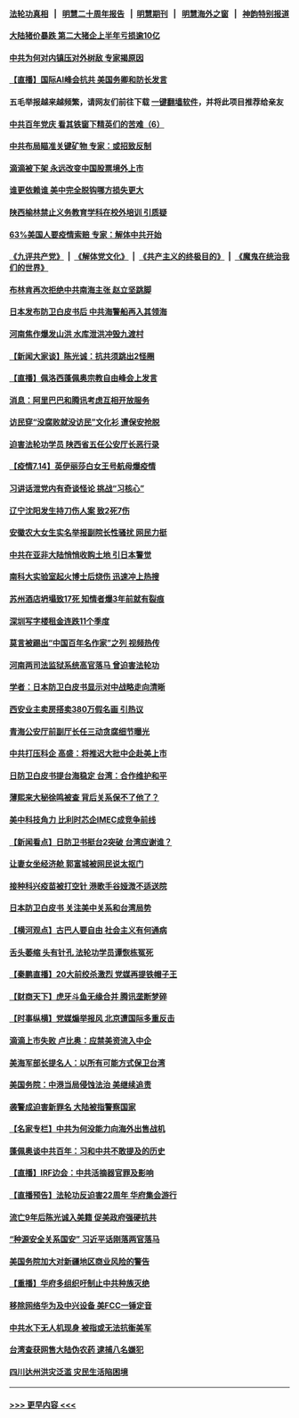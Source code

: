 #### [法轮功真相](https://github.com/gfw-breaker/truth/blob/master/README.md?t=0) &nbsp;&nbsp;|&nbsp;&nbsp; [明慧二十周年报告](https://github.com/gfw-breaker/mh-reports/blob/master/README.md?t=0) &nbsp;&nbsp;|&nbsp;&nbsp;[明慧期刊](https://github.com/gfw-breaker/mh-qikan) &nbsp;&nbsp;|&nbsp;&nbsp; [明慧海外之窗](https://github.com/gfw-breaker/mh-news/blob/master/README.md?t=0) &nbsp;&nbsp;|&nbsp;&nbsp; [神韵特别报道](https://github.com/gfw-breaker/mh-news/blob/master/shenyun.md?t=0)
#### [大陆猪价暴跌 第二大猪企上半年亏损逾10亿](../pages/nsc413/n13088876.md?t=07150351) 
#### [中共为何对内镇压对外树敌 专家揭原因](../pages/nsc413/n13089004.md?t=07150351) 
#### [【直播】国际AI峰会抗共 美国务卿和防长发言](../pages/nsc413/n13089020.md?t=07150351) 
#### 五毛举报越来越频繁，请网友们前往下载 [一键翻墙软件](https://github.com/gfw-breaker/ssr-accounts)，并将此项目推荐给亲友
#### [中共百年党庆 看其铁窗下精英们的苦难（6）](../pages/nsc413/n13088181.md?t=07150351) 
#### [中共布局瞄准关键矿物 专家：或招致反制](../pages/nsc413/n13088788.md?t=07150351) 
#### [滴滴被下架 永远改变中国股票境外上市](../pages/nsc413/n13088483.md?t=07150351) 
#### [谁更依赖谁 美中完全脱钩哪方损失更大](../pages/nsc413/n13088896.md?t=07150351) 
#### [陕西榆林禁止义务教育学科在校外培训 引质疑](../pages/nsc413/n13088609.md?t=07150351) 
#### [63%美国人要疫情索赔 专家：解体中共开始](../pages/nsc413/n13088738.md?t=07150351) 
#### [《九评共产党》](https://github.com/begood0513/9ping.md/blob/master/README.md) &nbsp;|&nbsp; [《解体党文化》](../../../../jtdwh.md/blob/master/README.md)  &nbsp;|&nbsp; [《共产主义的终极目的》](../../../../gczydzjmd.md/blob/master/README.md) &nbsp;|&nbsp; [《魔鬼在统治我们的世界》](../../../../mgztzwmdsj.md/blob/master/README.md) 
#### [布林肯再次拒绝中共南海主张 赵立坚跳脚](../pages/nsc413/n13088630.md?t=07150351) 
#### [日本发布防卫白皮书后 中共海警船再入其领海](../pages/nsc413/n13088498.md?t=07150351) 
#### [河南焦作爆发山洪 水库泄洪冲毁九渡村](../pages/nsc413/n13088182.md?t=07150351) 
#### [【新闻大家谈】陈光诚：抗共须跳出2怪圈](../pages/nsc413/n13087339.md?t=07150351) 
#### [【直播】佩洛西蓬佩奥宗教自由峰会上发言](../pages/nsc413/n13086205.md?t=07150351) 
#### [消息：阿里巴巴和腾讯考虑互相开放服务](../pages/nsc413/n13088611.md?t=07150351) 
#### [访民穿“没腐败就没访民”文化衫 遭保安抢脱](../pages/nsc413/n13088277.md?t=07150351) 
#### [迫害法轮功学员 陕西省五任公安厅长恶行录](../pages/nsc413/n13088053.md?t=07150351) 
#### [【疫情7.14】英伊丽莎白女王号航母爆疫情](../pages/nsc413/n13088210.md?t=07150351) 
#### [习讲话泄党内有奇谈怪论 挑战“习核心”](../pages/nsc413/n13088150.md?t=07150351) 
#### [辽宁沈阳发生持刀伤人案 致2死7伤](../pages/nsc413/n13088175.md?t=07150351) 
#### [安徽农大女生实名举报副院长性骚扰 网民力挺](../pages/nsc413/n13087973.md?t=07150351) 
#### [中共在亚非大陆悄悄收购土地 引日本警觉](../pages/nsc413/n13087302.md?t=07150351) 
#### [南科大实验室起火博士后烧伤 迅速冲上热搜](../pages/nsc413/n13087967.md?t=07150351) 
#### [苏州酒店坍塌致17死 知情者爆3年前就有裂痕](../pages/nsc413/n13087856.md?t=07150351) 
#### [深圳写字楼租金连跌11个季度](../pages/nsc413/n13087588.md?t=07150351) 
#### [莫言被踢出“中国百年名作家”之列 视频热传](../pages/nsc413/n13087451.md?t=07150351) 
#### [河南两司法监狱系统高官落马 曾迫害法轮功](../pages/nsc413/n13087688.md?t=07150351) 
#### [学者：日本防卫白皮书显示对中战略走向清晰](../pages/nsc413/n13087420.md?t=07150351) 
#### [西安业主卖房搭卖380万假名画 引热议](../pages/nsc413/n13087530.md?t=07150351) 
#### [青海公安厅前副厅长任三动贪腐细节曝光](../pages/nsc413/n13087456.md?t=07150351) 
#### [中共打压科企 高盛：将推迟大批中企赴美上市](../pages/nsc413/n13087370.md?t=07150351) 
#### [日防卫白皮书提台海稳定 台湾：合作维护和平](../pages/nsc413/n13087396.md?t=07150351) 
#### [薄熙来大秘徐鸣被查 背后关系保不了他了？](../pages/nsc413/n13087345.md?t=07150351) 
#### [美中科技角力 比利时芯企IMEC成竞争前线](../pages/nsc413/n13086846.md?t=07150351) 
#### [【新闻看点】日防卫书挺台2突破 台湾应谢谁？](../pages/nsc413/n13087012.md?t=07150351) 
#### [让妻女坐经济舱 郭富城被网民说太抠门](../pages/nsc413/n13086946.md?t=07150351) 
#### [接种科兴疫苗被打空针 港歌手谷娅溦不适送院](../pages/nsc413/n13086767.md?t=07150351) 
#### [日本防卫白皮书 关注美中关系和台湾局势](../pages/nsc413/n13086796.md?t=07150351) 
#### [【横河观点】古巴人要自由 社会主义有何通病](../pages/nsc413/n13087114.md?t=07150351) 
#### [舌头萎缩 头有针孔 法轮功学员谭恢栋冤死](../pages/nsc413/n13086928.md?t=07150351) 
#### [【秦鹏直播】20大前绞杀激烈 党媒再提铁帽子王](../pages/nsc413/n13087079.md?t=07150351) 
#### [【财商天下】虎牙斗鱼无缘合并 腾讯垄断梦碎](../pages/nsc413/n13086399.md?t=07150351) 
#### [【时事纵横】党媒煽举报风 北京遭国际多重反击](../pages/nsc413/n13087052.md?t=07150351) 
#### [滴滴上市失败 卢比奥：应禁美资流入中企](../pages/nsc413/n13086604.md?t=07150351) 
#### [美海军部长提名人：以所有可能方式保卫台湾](../pages/nsc413/n13086938.md?t=07150351) 
#### [美国务院：中港当局侵蚀法治 美继续追责](../pages/nsc413/n13086910.md?t=07150351) 
#### [袭警成迫害新罪名 大陆被指警察国家](../pages/nsc413/n13086812.md?t=07150351) 
#### [【名家专栏】中共为何没能力向海外出售战机](../pages/nsc413/n13086154.md?t=07150351) 
#### [蓬佩奥谈中共百年：习和中共不敢提及的历史](../pages/nsc413/n13086813.md?t=07150351) 
#### [【直播】IRF边会：中共活摘器官罪及影响](../pages/nsc413/n13086435.md?t=07150351) 
#### [【直播预告】法轮功反迫害22周年 华府集会游行](../pages/nsc413/n13086810.md?t=07150351) 
#### [流亡9年后陈光诚入美籍 促美政府强硬抗共](../pages/nsc413/n13086679.md?t=07150351) 
#### [“种源安全关系国安” 习近平话刚落两官落马](../pages/nsc413/n13086347.md?t=07150351) 
#### [美国务院加大对新疆地区商业风险的警告](../pages/nsc413/n13086639.md?t=07150351) 
#### [【重播】华府多组织吁制止中共种族灭绝](../pages/nsc413/n13086206.md?t=07150351) 
#### [移除网络华为及中兴设备 美FCC一锤定音](../pages/nsc413/n13086476.md?t=07150351) 
#### [中共水下无人机现身 被指或无法抗衡美军](../pages/nsc413/n13086338.md?t=07150351) 
#### [台湾查获网售大陆伪农药 逮捕八名嫌犯](../pages/nsc413/n13085083.md?t=07150351) 
#### [四川达州洪灾泛滥 灾民生活陷困境](../pages/nsc413/n13085948.md?t=07150351) 

----
#### [ >>> 更早内容 <<< ](../indexes/nsc413-earlier.md)

